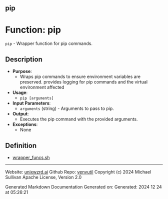 ## pip
# Function: pip
`pip` - Wrapper function for pip commands.
## Description
- **Purpose**: 
  - Wraps pip commands to ensure environment variables are preserved. provides logging
    for pip commands and the virtual environment affected
- **Usage**: 
  - `pip [arguments]`
- **Input Parameters**: 
  - `arguments` (string) - Arguments to pass to pip.
- **Output**: 
  - Executes the pip command with the provided arguments.
- **Exceptions**: 
  - None

## Definition 

* [wrapper_funcs.sh](../wrapper_funcs_sh.md)
---

Website: [unixwzrd.ai](https://unixwzrd.ai)
Github Repo: [venvutil](https://github.com/unixwzrd/venvutil)
Copyright (c) 2024 Michael Sullivan
Apache License, Version 2.0

Generated Markdown Documentation
Generated on: Generated: 2024 12 24 at 05:26:21
